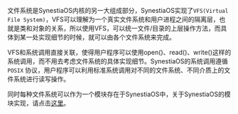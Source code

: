 文件系统是SynestiaOS内核的另一大组成部分，SynestiaOS实现了`VFS(Virtual File System)`，VFS可以理解为一个真实文件系统和用户进程之间的隔离层，也就是类和对象的关系，所以使用VFS，可以统一文件/目录的上层操作方法，而具体到某一处实现细节的时候，就可以由各个文件系统来完成。

VFS和系统调用直接关联，使得用户程序可以使用open()、read()、write()这样的系统调用，而不用去考虑文件系统的具体实现细节。SynestiaOS的系统调用遵循 `POSIX` 协议，用户程序可以利用标准系统调用对不同的文件系统、不同介质上的文件系统进行读写操作。

同时每种文件系统可以作为一个模块存在于SynestiaOS中，关于SynestiaOS的模块实现，请点击[这里]()。



















